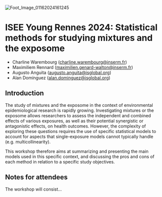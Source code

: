 
![Foot_Image_01162024161245](https://github.com/alldominguez/isee_young_rennes_ws1/assets/81332368/4c7a8183-a204-4f4d-93b9-59adc2729631)

# ISEE Young Rennes 2024: Statistical methods for studying mixtures and the exposome 

- Charline Warembourg (charline.warembourg@inserm.fr)
- Maximiliem Rennard (maximilien.genard-walton@inserm.fr)
- Augusto Anguita (augusto.anguita@isglobal.org)
- Alan Domínguez (alan.dominguez@isglobal.org)

## Introduction
The study of mixtures and the exposome in the context of environmental epidemiological research is rapidly
growing. Investigating mixtures or the exposome allows researchers to assess the
independent and combined effects of various exposures, as well as their potential synergistic or antagonistic
effects, on health outcomes. However, the complexity of exploring these questions requires the use of specific
statistical models to account for aspects that single-exposure models cannot typically handle (e.g.
multicollinearity). 

This workshop therefore aims at summarizing and presenting the main models used in this
specific context, and discussing the pros and cons of each method in relation to a specific study objectives.

## Notes for attendees

The workshop will consist... 


